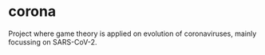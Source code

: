 # corona
Project where game theory is applied on evolution of coronaviruses, mainly focussing on SARS-CoV-2.
